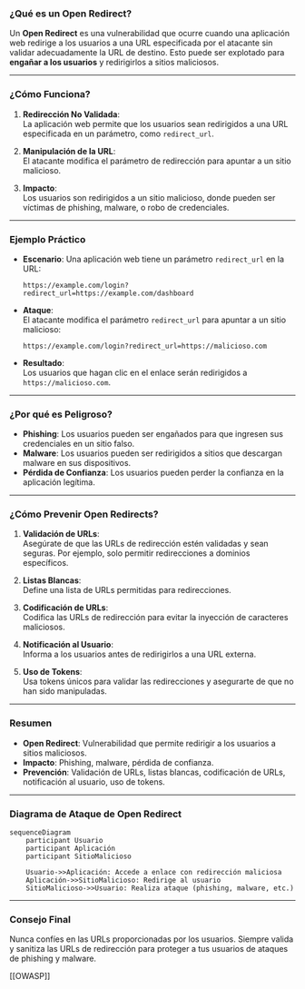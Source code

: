 ### **¿Qué es un Open Redirect?**

Un **Open Redirect** es una vulnerabilidad que ocurre cuando una aplicación web redirige a los usuarios a una URL especificada por el atacante sin validar adecuadamente la URL de destino. Esto puede ser explotado para **engañar a los usuarios** y redirigirlos a sitios maliciosos.

---

### **¿Cómo Funciona?**

1. **Redirección No Validada**:  
   La aplicación web permite que los usuarios sean redirigidos a una URL especificada en un parámetro, como `redirect_url`.

2. **Manipulación de la URL**:  
   El atacante modifica el parámetro de redirección para apuntar a un sitio malicioso.

3. **Impacto**:  
   Los usuarios son redirigidos a un sitio malicioso, donde pueden ser víctimas de phishing, malware, o robo de credenciales.

---

### **Ejemplo Práctico**

- **Escenario**: Una aplicación web tiene un parámetro `redirect_url` en la URL:
  ```
  https://example.com/login?redirect_url=https://example.com/dashboard
  ```

- **Ataque**:  
  El atacante modifica el parámetro `redirect_url` para apuntar a un sitio malicioso:
  ```
  https://example.com/login?redirect_url=https://malicioso.com
  ```

- **Resultado**:  
  Los usuarios que hagan clic en el enlace serán redirigidos a `https://malicioso.com`.

---

### **¿Por qué es Peligroso?**

- **Phishing**: Los usuarios pueden ser engañados para que ingresen sus credenciales en un sitio falso.
- **Malware**: Los usuarios pueden ser redirigidos a sitios que descargan malware en sus dispositivos.
- **Pérdida de Confianza**: Los usuarios pueden perder la confianza en la aplicación legítima.

---

### **¿Cómo Prevenir Open Redirects?**

1. **Validación de URLs**:  
   Asegúrate de que las URLs de redirección estén validadas y sean seguras. Por ejemplo, solo permitir redirecciones a dominios específicos.

2. **Listas Blancas**:  
   Define una lista de URLs permitidas para redirecciones.

3. **Codificación de URLs**:  
   Codifica las URLs de redirección para evitar la inyección de caracteres maliciosos.

4. **Notificación al Usuario**:  
   Informa a los usuarios antes de redirigirlos a una URL externa.

5. **Uso de Tokens**:  
   Usa tokens únicos para validar las redirecciones y asegurarte de que no han sido manipuladas.

---

### **Resumen**

- **Open Redirect**: Vulnerabilidad que permite redirigir a los usuarios a sitios maliciosos.
- **Impacto**: Phishing, malware, pérdida de confianza.
- **Prevención**: Validación de URLs, listas blancas, codificación de URLs, notificación al usuario, uso de tokens.

---

### **Diagrama de Ataque de Open Redirect**

```mermaid
sequenceDiagram
    participant Usuario
    participant Aplicación
    participant SitioMalicioso

    Usuario->>Aplicación: Accede a enlace con redirección maliciosa
    Aplicación->>SitioMalicioso: Redirige al usuario
    SitioMalicioso->>Usuario: Realiza ataque (phishing, malware, etc.)
```

---

### **Consejo Final**

Nunca confíes en las URLs proporcionadas por los usuarios. Siempre valida y sanitiza las URLs de redirección para proteger a tus usuarios de ataques de phishing y malware.

[[OWASP]]